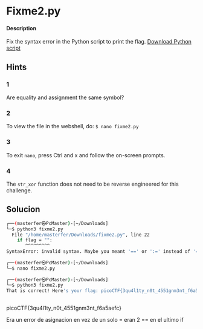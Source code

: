 # Fixme2.py

#### Description
Fix the syntax error in the Python script to print the flag. [Download Python script](https://artifacts.picoctf.net/c/67/fixme2.py)


## Hints
### 1
Are equality and assignment the same symbol?

### 2
To view the file in the webshell, do: `$ nano fixme2.py`

### 3
To exit `nano`, press Ctrl and x and follow the on-screen prompts.

### 4
The `str_xor` function does not need to be reverse engineered for this challenge.

## Solucion
```bash
┌──(masterfer㉿PcMaster)-[~/Downloads]
└─$ python3 fixme2.py 
  File "/home/masterfer/Downloads/fixme2.py", line 22
    if flag = "":
       ^^^^^^^^^
SyntaxError: invalid syntax. Maybe you meant '==' or ':=' instead of '='?
                                                                                   
┌──(masterfer㉿PcMaster)-[~/Downloads]
└─$ nano fixme2.py   
                                                                                   
┌──(masterfer㉿PcMaster)-[~/Downloads]
└─$ python3 fixme2.py
That is correct! Here's your flag: picoCTF{3qu4l1ty_n0t_4551gnm3nt_f6a5aefc}
                                            
```

picoCTF{3qu4l1ty_n0t_4551gnm3nt_f6a5aefc}

Era un error de asignacion en vez de un solo = eran 2 == en el ultimo if